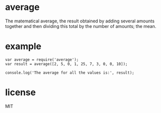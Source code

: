 # average
The matematical average, the result obtained by adding several amounts together and then dividing this total by the number of amounts; the mean.

# example

```
var average = require('average');
var result = average([2, 5, 0, 1, 25, 7, 3, 0, 0, 10]);

console.log('The average for all the values is:', result);
```

# license

MIT
